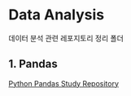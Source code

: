 # Data Analysis 
데이터 분석 관련 레포지토리 정리 폴더

## 1. Pandas
[Python Pandas Study Repository](https://github.com/jjsair0412/pandas-study)